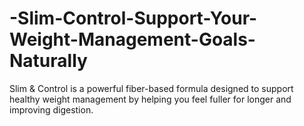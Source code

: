 # -Slim-Control-Support-Your-Weight-Management-Goals-Naturally
Slim &amp; Control is a powerful fiber-based formula designed to support healthy weight management by helping you feel fuller for longer and improving digestion.
